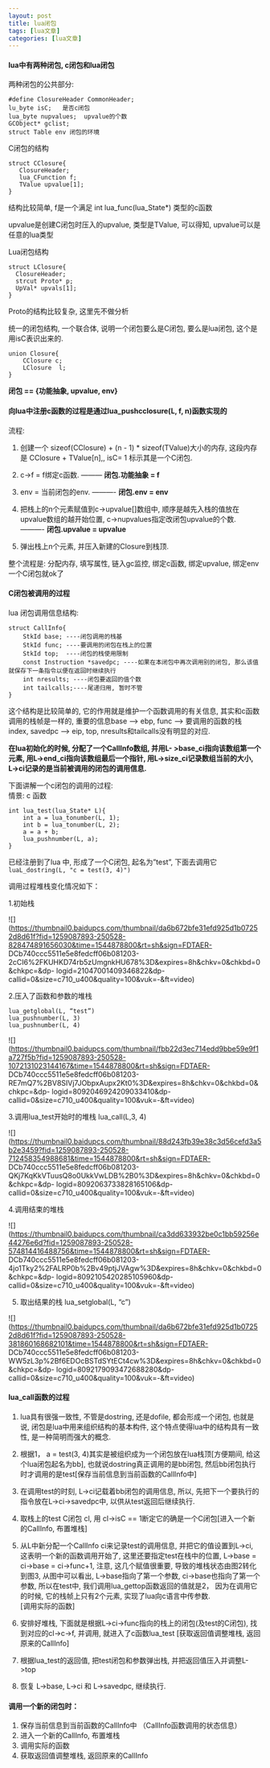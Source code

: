 ```yaml
---
layout: post
title: lua闭包 
tags: [lua文章]
categories: [lua文章]
---
```

#### lua中有两种闭包, c闭包和lua闭包

两种闭包的公共部分:

    
    
    #define ClosureHeader CommonHeader;
    lu_byte isC;   是否c闭包
    lua_byte nupvalues;  upvalue的个数
    GCObject* gclist; 
    struct Table env 闭包的环境
    

C闭包的结构

    
    
    struct CClosure{
       ClosureHeader;
       lua_CFunction f;
       TValue upvalue[1];
    }
    

结构比较简单, f是一个满足 int lua_func(lua_State*) 类型的c函数

upvalue是创建C闭包时压入的upvalue, 类型是TValue, 可以得知, upvalue可以是任意的lua类型

Lua闭包结构

    
    
    struct LClosure{
      ClosureHeader;
      strcut Proto* p;
      UpVal* upvals[1];
    }
    

Proto的结构比较复杂, 这里先不做分析

统一的闭包结构, 一个联合体, 说明一个闭包要么是C闭包, 要么是lua闭包, 这个是用isC表识出来的.

    
    
    union Closure{
        CClosure c;
        LClosure  l;
    }
    

**闭包 == {功能抽象, upvalue, env}**

#### 向lua中注册c函数的过程是通过lua_pushcclosure(L, f, n)函数实现的

流程:

  1. 创建一个 sizeof(CClosure) + (n - 1) * sizeof(TValue)大小的内存, 这段内存是 CClosure + TValue[n],, isC= 1 标示其是一个C闭包.

  2. c->f = f绑定c函数. ——— **闭包.功能抽象 = f**

  3. env = 当前闭包的env. ———- **闭包.env = env**

  4. 把栈上的n个元素赋值到c->upvalue[]数组中, 顺序是越先入栈的值放在upvalue数组的越开始位置, c->nupvalues指定改闭包upvalue的个数. ———- **闭包.upvalue = upvalue**

  5. 弹出栈上n个元素, 并压入新建的Closure到栈顶.

整个流程是: 分配内存, 填写属性, 链入gc监控, 绑定c函数, 绑定upvalue, 绑定env一个C闭包就ok了

#### C闭包被调用的过程

lua 闭包调用信息结构:

    
    
    struct CallInfo{
        StkId base; ----闭包调用的栈基
        StkId func; ----要调用的闭包在栈上的位置
        StkId top;  ----闭包的栈使用限制
        const Instruction *savedpc; ----如果在本闭包中再次调用别的闭包, 那么该值就保存下一条指令以便在返回时继续执行
        int nresults; ----闭包要返回的值个数
        int tailcalls;----尾递归用, 暂时不管
    }
    

这个结构是比较简单的, 它的作用就是维护一个函数调用的有关信息, 其实和c函数调用的栈帧是一样的, 重要的信息base –> ebp, func –>
要调用的函数的栈index, savedpc –> eip, top, nresults和tailcalls没有明显的对应.

**在lua初始化的时候, 分配了一个CallInfo数组, 并用L- >base_ci指向该数组第一个元素, 用L->end_ci指向该数组最后一个指针,
用L->size_ci记录数组当前的大小, L->ci记录的是当前被调用的闭包的调用信息.**

下面讲解一个c闭包的调用的过程:  
情景: c 函数

    
    
    int lua_test(lua_State* L){
        int a = lua_tonumber(L, 1);
        int b = lua_tonumber(L, 2);
        a = a + b;
        lua_pushnumber(L, a);
    }
    

已经注册到了lua 中, 形成了一个C闭包, 起名为”test”, 下面去调用它  
`luaL_dostring(L, "c = test(3, 4)")`

调用过程堆栈变化情况如下：

1.初始栈

![](https://thumbnail0.baidupcs.com/thumbnail/da6b672bfe31efd925d1b07252d8d61f?fid=1259087893-250528-828474891656030&time=1544878800&rt=sh&sign=FDTAER-
DCb740ccc5511e5e8fedcff06b081203-2cCI6%2FKUHKD74rb5zUmgnkHU678%3D&expires=8h&chkv=0&chkbd=0&chkpc=&dp-
logid=21047001409346822&dp-callid=0&size=c710_u400&quality=100&vuk=-&ft=video)

2.压入了函数和参数的堆栈

    
    
    lua_getglobal(L, “test”)
    lua_pushnumber(L, 3)
    lua_pushnumber(L, 4) 
    

![](https://thumbnail0.baidupcs.com/thumbnail/fbb22d3ec714edd9bbe59e9f1a727f5b?fid=1259087893-250528-1072131023144167&time=1544878800&rt=sh&sign=FDTAER-
DCb740ccc5511e5e8fedcff06b081203-RE7mQ7%2BV8SIVj7JObpxAupx2Kt0%3D&expires=8h&chkv=0&chkbd=0&chkpc=&dp-
logid=8092046924209033410&dp-
callid=0&size=c710_u400&quality=100&vuk=-&ft=video)

3.调用lua_test开始时的堆栈 lua_call(L,3, 4)

![](https://thumbnail0.baidupcs.com/thumbnail/88d243fb39e38c3d56cefd3a5b2e3459?fid=1259087893-250528-712458354988681&time=1544878800&rt=sh&sign=FDTAER-
DCb740ccc5511e5e8fedcff06b081203-QKj7KqKkVTuusQ8o0UkkVwLDB%2B0%3D&expires=8h&chkv=0&chkbd=0&chkpc=&dp-
logid=8092063733828165106&dp-
callid=0&size=c710_u400&quality=100&vuk=-&ft=video)

4.调用结束的堆栈

![](https://thumbnail0.baidupcs.com/thumbnail/ca3dd633932be0c1bb59256e44276e6d?fid=1259087893-250528-574814416488756&time=1544878800&rt=sh&sign=FDTAER-
DCb740ccc5511e5e8fedcff06b081203-4jo1Tky2%2FALRP0b%2Bv49ptjJVAgw%3D&expires=8h&chkv=0&chkbd=0&chkpc=&dp-
logid=8092105420285105960&dp-
callid=0&size=c710_u400&quality=100&vuk=-&ft=video)

  5. 取出结果的栈 lua_setglobal(L, “c”) 

![](https://thumbnail0.baidupcs.com/thumbnail/da6b672bfe31efd925d1b07252d8d61f?fid=1259087893-250528-381860168682101&time=1544878800&rt=sh&sign=FDTAER-
DCb740ccc5511e5e8fedcff06b081203-WW5zL3p%2Bf6EDOcBSTdSYtECt4cw%3D&expires=8h&chkv=0&chkbd=0&chkpc=&dp-
logid=8092179093472688280&dp-
callid=0&size=c710_u400&quality=100&vuk=-&ft=video)

#### lua_call函数的过程

  1. lua具有很强一致性, 不管是dostring, 还是dofile, 都会形成一个闭包, 也就是说, 闭包是lua中用来组织结构的基本构件, 这个特点使得lua中的结构具有一致性, 是一种简明而强大的概念.
  2. 根据1， a = test(3, 4)其实是被组织成为一个闭包放在lua栈顶[方便期间, 给这个lua闭包起名为bb], 也就说dostring真正调用的是bb闭包, 然后bb闭包执行时才调用的是test[保存当前信息到当前函数的CallInfo中]
  3. 在调用test的时刻, L->ci记载着bb闭包的调用信息, 所以, 先把下一个要执行的指令放在L->ci->savedpc中, 以供从test返回后继续执行.
  4. 取栈上的test C闭包 cl, 用 cl->isC == 1断定它的确是一个C闭包[进入一个新的CallInfo, 布置堆栈]
  5. 从L中新分配一个CallInfo ci来记录test的调用信息, 并把它的值设置到L->ci, 这表明一个新的函数调用开始了, 这里还要指定test在栈中的位置, L->base = ci->base = ci->func+1, 注意, 这几个赋值很重要, 导致的堆栈状态由图2转化到图3, 从图中可以看出, L->base指向了第一个参数, ci->base也指向了第一个参数, 所以在test中, 我们调用lua_gettop函数返回的值就是2， 因为在调用它的时候, 它的栈帧上只有2个元素, 实现了lua向c语言中传参数.  
[调用实际的函数]

  6. 安排好堆栈, 下面就是根据L->ci->func指向的栈上的闭包(及test的C闭包), 找到对应的cl->c->f, 并调用, 就进入了c函数lua_test [获取返回值调整堆栈, 返回原来的CallInfo]

  7. 根据lua_test的返回值, 把test闭包和参数弹出栈, 并把返回值压入并调整L->top

  8. 恢复 L->base, L->ci 和 L->savedpc, 继续执行.

#### 调用一个新的闭包时：

  1. 保存当前信息到当前函数的CallInfo中 （CallInfo函数调用的状态信息）
  2. 进入一个新的CallInfo, 布置堆栈 
  3. 调用实际的函数 
  4. 获取返回值调整堆栈, 返回原来的CallInfo
